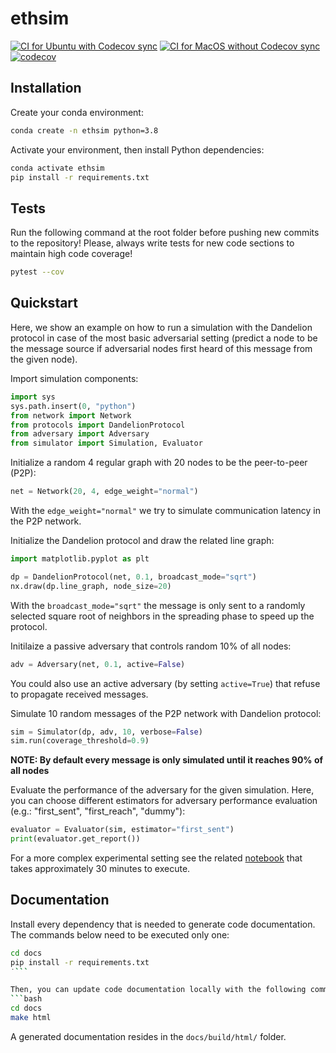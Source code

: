 # ethsim

[![CI for Ubuntu with Codecov sync](https://github.com/ferencberes/ethsim/actions/workflows/ubuntu.yml/badge.svg)](https://github.com/ferencberes/ethsim/actions/workflows/ubuntu.yml)
[![CI for MacOS without Codecov sync](https://github.com/ferencberes/ethsim/actions/workflows/macos.yml/badge.svg)](https://github.com/ferencberes/ethsim/actions/workflows/macos.yml)
[![codecov](https://codecov.io/gh/ferencberes/ethsim/branch/main/graph/badge.svg?token=6871LSZKSK)](https://codecov.io/gh/ferencberes/ethsim)

## Installation

Create your conda environment:
```bash
conda create -n ethsim python=3.8
```

Activate your environment, then install Python dependencies:
```bash
conda activate ethsim
pip install -r requirements.txt
```

## Tests

Run the following command at the root folder before pushing new commits to the repository!
Please, always write tests for new code sections to maintain high code coverage!
```bash
pytest --cov
```

## Quickstart

Here, we show an example on how to run a simulation with the Dandelion protocol in case of the most basic adversarial setting (predict a node to be the message source if adversarial nodes first heard of this message from the given node).


Import simulation components:
```python
import sys
sys.path.insert(0, "python")
from network import Network
from protocols import DandelionProtocol
from adversary import Adversary
from simulator import Simulation, Evaluator
```

Initialize a random 4 regular graph with 20 nodes to be the peer-to-peer (P2P):
```python
net = Network(20, 4, edge_weight="normal")
```
With the `edge_weight="normal"` we try to simulate communication latency in the P2P network.

Initialize the Dandelion protocol and draw the related line graph:
```python
import matplotlib.pyplot as plt

dp = DandelionProtocol(net, 0.1, broadcast_mode="sqrt")
nx.draw(dp.line_graph, node_size=20)
```

With the `broadcast_mode="sqrt"` the message is only sent to a randomly selected square root of neighbors in the spreading phase to speed up the protocol.

Initilaize a passive adversary that controls random 10% of all nodes:
```python
adv = Adversary(net, 0.1, active=False)
```
You could also use an active adversary (by setting `active=True`) that refuse to propagate received messages.


Simulate 10 random messages of the P2P network with Dandelion protocol:
```python
sim = Simulator(dp, adv, 10, verbose=False)
sim.run(coverage_threshold=0.9)
```
**NOTE: By default every message is only simulated until it reaches 90% of all nodes**

Evaluate the performance of the adversary for the given simulation. Here, you can choose different estimators for adversary performance evaluation (e.g.: "first_sent", "first_reach", "dummy"):
```python
evaluator = Evaluator(sim, estimator="first_sent")
print(evaluator.get_report())
```

For a more complex experimental setting see the related [notebook](Experimental.ipynb) that takes approximately 30 minutes to execute.

## Documentation

Install every dependency that is needed to generate code documentation.
The commands below need to be executed only one:

```bash
cd docs
pip install -r requirements.txt
˙```

Then, you can update code documentation locally with the following command:
```bash
cd docs
make html
```

A generated documentation resides in the `docs/build/html/` folder.